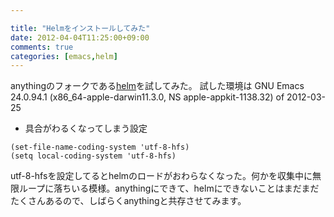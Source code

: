 ```yaml
---

title: "Helmをインストールしてみた"
date: 2012-04-04T11:25:00+09:00
comments: true
categories: [emacs,helm]
---
```

anythingのフォークである[helm](https://github.com/emacs-helm/helm)を試してみた。
試した環境は GNU Emacs 24.0.94.1 (x86_64-apple-darwin11.3.0, NS apple-appkit-1138.32) of 2012-03-25

* 具合がわるくなってしまう設定

```
(set-file-name-coding-system 'utf-8-hfs)
(setq local-coding-system 'utf-8-hfs)
```


utf-8-hfsを設定してるとhelmのロードがおわらなくなった。何かを収集中に無限ループに落ちいる模様。anythingにできて、helmにできないことはまだまだたくさんあるので、しばらくanythingと共存させてみます。
